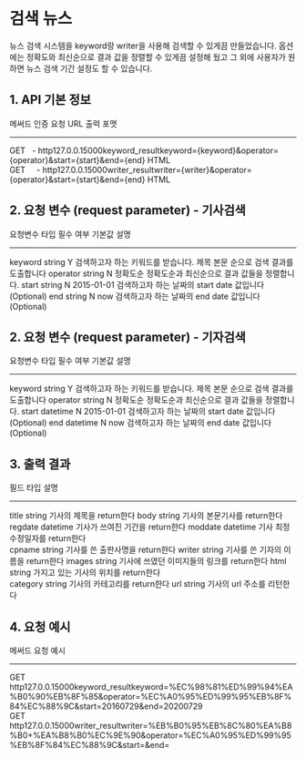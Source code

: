 # 검색  뉴스

 뉴스 검색 시스템을 keyword랑 writer을 사용해 검색할 수 있게끔 만들었습니다.
  옵션에는 정확도와 최신순으로 결과 값을 정렬할 수 있게끔 설정해 뒀고 
  그 외에 사용자가 원하면 뉴스 검색 기간 설정도 할 수 있습니다. 

## 1. API 기본 정보

   메써드          인증      요청 URL   출력 포맷    
 ------------  -----------  --------------  ------------------------------------ 
   GET    &nbsp;    -  http127.0.0.15000keyword_resultkeyword={keyword}&operator={operator}&start={start}&end={end}  HTML      
   GET    &nbsp; &nbsp;    -  http127.0.0.15000writer_resultwriter={writer}&operator={operator}&start={start}&end={end}  HTML    


## 2. 요청 변수 (request parameter) - 기사검색

 요청변수   타입   필수 여부   기본값  설명 
 ----------  ---------  --------------  --------  --------- 
 keyword  string  Y    검색하고자 하는 키워드를 받습니다. 제목  본문 순으로 검색 결과를 도출합니다 
 operator  string  N  정확도순  정확도순과 최신순으로 결과 값들을 정렬합니다. 
 start  string  N  2015-01-01  검색하고자 하는 날짜의 start date 값입니다 (Optional) 
 end  string  N  now  검색하고자 하는 날짜의 end date 값입니다 (Optional) 


## 2. 요청 변수 (request parameter) - 기자검색

 요청변수   타입   필수 여부   기본값  설명 
 ----------  ---------  --------------  --------  --------- 
 keyword  string  Y    검색하고자 하는 키워드를 받습니다. 제목  본문 순으로 검색 결과를 도출합니다 
 operator  string  N  정확도순  정확도순과 최신순으로 결과 값들을 정렬합니다. 
 start  datetime  N  2015-01-01  검색하고자 하는 날짜의 start date 값입니다 (Optional) 
 end  datetime  N  now  검색하고자 하는 날짜의 end date 값입니다 (Optional) 

## 3. 출력 결과

 필드   타입     설명   
--------------------  --------------  
 title    string  기사의 제목을 return한다 
 body   string  기사의 본문기사를 return한다 
 regdate  datetime  기사가 쓰여진 기간을 return한다 
 moddate  datetime  기사 최정 수정일자를 return한다  
 cpname    string  기사를 쓴 출판사명을 return한다 
 writer   string  기사를 쓴 기자의 이름을 return한다 
 images     string  기사에 쓰였던 이미지들의 링크를 return한다 
 html        string  가지고 있는 기사의 위치를 return한다  
 category     string  기사의 카테고리를 return한다 
 url        string  기사의 url 주소를 리턴한다  

## 4. 요청 예시

   메써드          요청 예시      
 ------------  -----------  
   GET    &nbsp;    http127.0.0.15000keyword_resultkeyword=%EC%98%81%ED%99%94%EA%B0%90%EB%8F%85&operator=%EC%A0%95%ED%99%95%EB%8F%84%EC%88%9C&start=20160729&end=20200729  
   GET    &nbsp; &nbsp;    http127.0.0.15000writer_resultwriter=%EB%B0%95%EB%8C%80%EA%B8%B0+%EA%B8%B0%EC%9E%90&operator=%EC%A0%95%ED%99%95%EB%8F%84%EC%88%9C&start=&end=  
